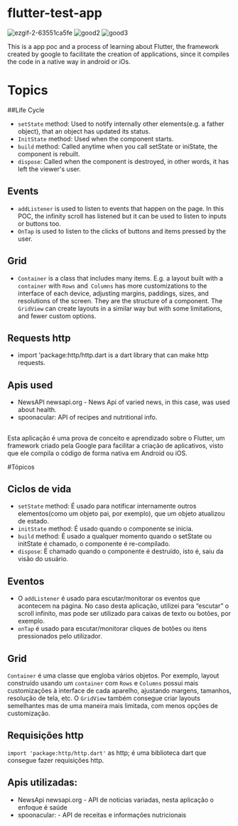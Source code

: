 # flutter-test-app
![ezgif-2-63551ca5fe](https://user-images.githubusercontent.com/39713034/218083553-5c6020fd-bc42-407f-9141-ab6ef1e74f39.gif)
![good2](https://user-images.githubusercontent.com/39713034/218084285-290fcce6-66dc-4be8-b4f6-74cb54f06415.gif)
![good3](https://user-images.githubusercontent.com/39713034/218084575-aa86f345-21f0-43b9-b426-f4870e28242b.gif)


This is a app poc and a process of learning about Flutter, the framework created by google to facilitate the creation of applications, since it compiles the code in a native way in android or iOs.




# Topics

##Life Cycle

- `setState` method: Used to notify internally other elements(e.g. a father object), that an object has updated its status.
- `InitState` method: Used when the component starts.
- `build` method: Called anytime when you call setState or iniState, the component is rebuilt.
- `dispose`: Called when the component is destroyed, in other words, it has left the viewer's user.

## Events
- `addListener` is used to listen to events that happen on the page. In this POC, the infinity scroll has listened but it can be used to listen to inputs or buttons too.
- `OnTap` is used to listen to the clicks of buttons and items pressed by the user.

## Grid
- `Container` is a class that includes many items. E.g. a layout built with a `container` with `Rows` and` Columns` has more customizations to the interface of each device, adjusting margins, paddings, sizes, and resolutions of the screen. They are the structure of a component. The `GridView` can create layouts in a similar way but with some limitations, and fewer custom options.



## Requests http
- import 'package:http/http.dart is a dart library that can make http requests.


## Apis used
- NewsAPI newsapi.org - News Api of varied news, in this case, was used about health.
- spoonacular: API of recipes and nutritional info.



## 


Esta aplicação é uma prova de conceito e aprendizado sobre o Flutter, um framework criado pela Google para facilitar a criação de aplicativos, visto que ele compila o código de forma nativa em Android ou iOS.

#Tópicos


## Ciclos de vida
- `setState` method: É usado para notificar internamente outros elementos(como um objeto pai, por exemplo), que um objeto atualizou de estado.
- `initState` method: É usado quando o componente se inicia.
- `build` method: É usado a qualquer momento quando o setState ou initState é chamado, o componente é re-compilado.
- `dispose`: É chamado quando o componente é destruído, isto é, saiu da visão do usuário.


## Eventos
- O `addListener` é usado para escutar/monitorar os eventos que acontecem na página. No caso desta aplicação, utilizei para “escutar” o scroll infinito, mas pode ser utilizado para caixas de texto ou botões, por exemplo.
- `onTap` é usado para escutar/monitorar cliques de botões ou itens pressionados pelo utilizador.

## Grid
`Container` é uma classe que engloba vários objetos. Por exemplo, layout construído usando um `container` com `Rows` e `Columns` possui mais customizações à interface de cada aparelho, ajustando margens, tamanhos, resolução de tela, etc. O `GridView` também consegue criar layouts semelhantes mas de uma maneira mais limitada, com menos opções de customização.


## Requisições http
`import 'package:http/http.dart'` as http; é uma biblioteca dart que consegue fazer requisições http.

## Apis utilizadas:
- NewsApi newsapi.org - API de noticias variadas, nesta aplicação o enfoque é saúde
- spoonacular: - API de receitas e informações nutricionais


